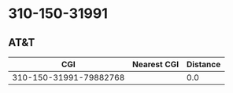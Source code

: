 # 310-150-31991
## AT&T


| CGI | Nearest CGI | Distance |
|-----|-------------|----------|
| 310-150-31991-79882768 |  | 0.0 |
